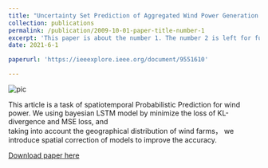 ```yaml
---
title: "Uncertainty Set Prediction of Aggregated Wind Power Generation based on Bayesian LSTM and Spatio- Temporal Analysis"
collection: publications
permalink: /publication/2009-10-01-paper-title-number-1
excerpt: 'This paper is about the number 1. The number 2 is left for future work.'
date: 2021-6-1

paperurl: 'https://ieeexplore.ieee.org/document/9551610'

---
```


![pic](https://xiaopengli1.github.io/XiaopengLi/images/p1.png)


This article is a task of spatiotemporal Probabilistic Prediction for wind power. We using bayesian LSTM model by minimize the loss of KL-divergence and MSE loss, and  
taking into account the geographical distribution of wind farms， we introduce spatial correction of models to improve the accuracy.

[Download paper here](https://xiaopengli1.github.io/XiaopengLi/files/Uncertainty_Set_Prediction_of_Aggregated_Wind_Power_Generation_based_on_Bayesian_LSTM_and_Spatio-_Temporal_Analysis.pdf.pdf)



